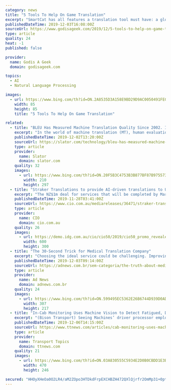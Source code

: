 ```yaml
---
category: news
title: "5 Tools To Help On Game Translation"
excerpt: "SmartCat has all features a translation tool must have: a glossary, translation memory, machine translation, automatic proofreading and spell check, terminology. This service takes care of your confidentially and allows limiting access to your files. Working as a team from various spots on the planet is a great advantage for freelancers."
publishedDateTime: 2019-12-03T16:08:00Z
sourceUrl: https://www.godisageek.com/2019/12/5-tools-to-help-on-game-translation/
type: article
quality: 24
heat: -1
published: false

provider:
  name: Godis A Geek
  domain: godisageek.com

topics:
  - AI
  - Natural Language Processing

images:
  - url: https://www.bing.com/th?id=ON.2A8535D3A158E9BD29D9AC0050491FE0
    width: 85
    height: 85
    title: "5 Tools To Help On Game Translation"

related:
  - title: "BLEU Has Measured Machine Translation Quality Since 2002. It’s Fast Becoming Useless"
    excerpt: "In the world of machine translation (MT), human evaluation remains the de facto gold standard for assessing translation quality. But for researchers and developers cycling through hundreds of MT system iterations, human evaluation is simply too slow and too expensive to use for each incremental tweak. The solution: automated metrics ..."
    publishedDateTime: 2019-12-02T13:20:00Z
    sourceUrl: https://slator.com/technology/bleu-has-measured-machine-translation-quality-since-2002-its-fast-becoming-useless/
    type: article
    provider:
      name: Slator
      domain: slator.com
    quality: 32
    images:
      - url: https://www.bing.com/th?id=ON.20F5B3C4753B3B877BF87B9755739721
        width: 210
        height: 297
  - title: "Straker Translations to provide AI-driven translations to US TV studio for Latin America markets"
    excerpt: "The NZ$1m deal for services that will be completed by March 2020 will be the first time a television studio uses an advanced translation platform that incorporates artificial intelligence and machine translation algorithms to power automatic speech recognition to transcribe, translate and understand the nuances of actors’ dialogue while ..."
    publishedDateTime: 2019-11-28T03:41:00Z
    sourceUrl: https://www.cio.com.au/mediareleases/36471/straker-translations-to-provide-ai-driven/
    type: article
    provider:
      name: CIO
      domain: cio.com.au
    quality: 26
    images:
      - url: https://demo.idg.com.au/cio/cio50/2019/cio50_promo_revealed.jpg
        width: 600
        height: 300
  - title: "The 30-Second Trick for Medical Translation Company"
    excerpt: "Choosing the ideal service could be challenging. Improving another section of the development Comparison of different machine translation approaches approach may not compensates the reduction of data quality. Process CAT tools are used and the way was built on by glossaries. Every culture and language on Earth are found in New York. If you ..."
    publishedDateTime: 2019-12-03T09:14:00Z
    sourceUrl: https://adnews.com.br/sem-categoria/the-truth-about-medical-translation-company/
    type: article
    provider:
      name: Ad News
      domain: adnews.com.br
    quality: 24
    images:
      - url: https://www.bing.com/th?id=ON.599495EC5362E26B6744D939D0ADCC81
        width: 307
        height: 217
  - title: "In-Cab Monitoring Uses Machine Vision to Detect Fatigued, Distracted Driving"
    excerpt: "(Bison Transport) Seeing Machines’ driver processor employs computer vision algorithms to assess the drivers’ visual attention to their environment, assess their degree of drowsiness and, ultimately, determine the threshold of risk. In-cabin sensors monitor the driver’s level of fatigue and distraction in real time based on factors such ..."
    publishedDateTime: 2019-12-06T14:15:00Z
    sourceUrl: https://www.ttnews.com/articles/cab-monitoring-uses-machine-vision-detect-fatigued-distracted-driving
    type: article
    provider:
      name: Transport Topics
      domain: ttnews.com
    quality: 21
    images:
      - url: https://www.bing.com/th?id=ON.03A830555C5934E2D0B0CBDD1E3BF907
        width: 470
        height: 246

secured: "HHOyXHeOa0O2LR4/aM2ZOpo3HTDkdFrpEXCHBZH472QXlQjrfr2OmMp31+0ptft4qrF8fYhJhkEhDlgx1JQeJTJuIEucjm9vLmmPFpH67jvQjA+aMGJTHtc0tCqu1gDqb/i90if5EbISe/ts9PkJRCaT72JidUgksueFc1tPq5iZYAXrwRQsvzXyP67zD5PMVI0yiQ6lF/TR4YRKCDw2eRXaFEydfiyxxa4BET3LlxoBnQWdeyUQqVpz7JB1Pds8kFK87b5Sm8QedovvysgKvA==;kIEaZIpnRCikvsShvZIrzA=="
---
```


